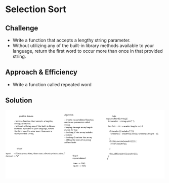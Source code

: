 # Selection Sort
<!-- Short summary or background information -->


## Challenge
<!-- Description of the challenge -->
* Write a function that accepts a lengthy string parameter.
* Without utilizing any of the built-in library methods available to your language, return the first word to occur more than once in that provided string.
## Approach & Efficiency
<!-- What approach did you take? Why? What is the Big O space/time for this approach? -->
* Write a function called repeated word

## Solution
<!-- Embedded whiteboard image -->

![whiteboard-image](../img/repeatedWord.PNG.png)




